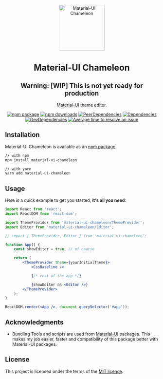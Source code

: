 <p align="center">
  <a href="https://davityavryan.github.io/material-ui-chameleon" rel="noopener" target="_blank"><img width="150" src="https://davityavryan.github.io/material-ui-chameleon/img/logo.svg" alt="Material-UI Chameleon"></a></p>
</p>

<h1 align="center">Material-UI Chameleon</h1>

<div align="center">

## Warning: [WIP] This is not yet ready for production

[Material-UI](https://material-ui.com/) theme editor.

[![npm package](https://img.shields.io/npm/v/material-ui-chameleon/latest.svg)](https://www.npmjs.com/package/material-ui-chameleon)
[![npm downloads](https://img.shields.io/npm/dm/material-ui-chameleon.svg)](https://www.npmjs.com/package/material-ui-chameleon)
[![PeerDependencies](https://david-dm.org/davityavryan/material-ui-chameleon/master/peer-status.svg?path=packages/material-ui)](https://david-dm.org/davityavryan/material-ui-chameleon/master?type=peer&path=packages/material-ui)
[![Dependencies](https://david-dm.org/davityavryan/material-ui-chameleon/master/status.svg?path=packages/material-ui)](https://david-dm.org/davityavryan/material-ui-chameleon/master?path=packages/material-ui)
[![DevDependencies](https://david-dm.org/davityavryan/material-ui-chameleon/master/dev-status.svg?path=packages/material-ui)](https://david-dm.org/davityavryan/material-ui-chameleon/master?type=dev)
[![Average time to resolve an issue](https://isitmaintained.com/badge/resolution/davityavryan/material-ui-chameleon.svg)](https://isitmaintained.com/project/davityavryan/material-ui-chameleon "Average time to resolve an issue")

</div>

## Installation

Material-UI Chameleon is available as an [npm package](https://www.npmjs.com/package/material-ui-chameleon).

```sh
// with npm
npm install material-ui-chameleon

// with yarn
yarn add material-ui-chameleon
```

## Usage

Here is a quick example to get you started, **it's all you need**:

```jsx
import React from 'react';
import ReactDOM from 'react-dom';

import ThemeProvider from 'material-ui-chameleon/ThemeProvider';
import Editor from 'material-ui-chameleon/Editor';

// import { ThemeProvider, Editor } from 'material-ui-chameleon';

function App() {
    const showEditor = true; // of course

    return (
        <ThemeProvider theme={yourInitialTheme}>
            <CssBaseline />

            {/* rest of the app */}

            {showEditor && <Editor />}
        </ThemeProvider>
    );
}

ReactDOM.render(<App />, document.querySelector('#app'));
```

## Acknowledgments

* Bundling Tools and scripts are used from [Material-UI](https://github.com/mui-org/material-ui) packages. This makes my job easier, faster and compatibility of this package better with Material-UI packages.


## License

This project is licensed under the terms of the
[MIT license](/LICENSE.md).
